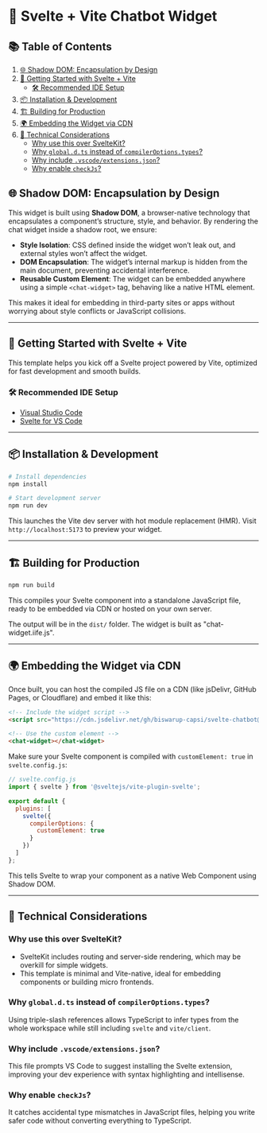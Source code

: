 
# 🧩 Svelte + Vite Chatbot Widget

## 📚 Table of Contents

1. [🌐 Shadow DOM: Encapsulation by Design](#-shadow-dom-encapsulation-by-design)
2. [🚀 Getting Started with Svelte + Vite](#-getting-started-with-svelte--vite)
   - [🛠 Recommended IDE Setup](#-recommended-ide-setup)
3. [📦 Installation & Development](#-installation--development)
4. [🏗 Building for Production](#-building-for-production)
5. [🌍 Embedding the Widget via CDN](#-embedding-the-widget-via-cdn)
6. [🧠 Technical Considerations](#-technical-considerations)
   - [Why use this over SvelteKit?](#why-use-this-over-sveltekit)
   - [Why `global.d.ts` instead of `compilerOptions.types`?](#why-globaldts-instead-of-compileroptionstypes)
   - [Why include `.vscode/extensions.json`?](#why-include-vscodeextensionsjson)
   - [Why enable `checkJs`?](#why-enable-checkjs)

## 🌐 Shadow DOM: Encapsulation by Design

This widget is built using **Shadow DOM**, a browser-native technology that encapsulates a component’s structure, style, and behavior. By rendering the chat widget inside a shadow root, we ensure:

- **Style Isolation**: CSS defined inside the widget won’t leak out, and external styles won’t affect the widget.
- **DOM Encapsulation**: The widget’s internal markup is hidden from the main document, preventing accidental interference.
- **Reusable Custom Element**: The widget can be embedded anywhere using a simple `<chat-widget>` tag, behaving like a native HTML element.

This makes it ideal for embedding in third-party sites or apps without worrying about style conflicts or JavaScript collisions.

---

## 🚀 Getting Started with Svelte + Vite

This template helps you kick off a Svelte project powered by Vite, optimized for fast development and smooth builds.

### 🛠 Recommended IDE Setup

- [Visual Studio Code](https://code.visualstudio.com/)
- [Svelte for VS Code](https://marketplace.visualstudio.com/items?itemName=svelte.svelte-vscode)

---

## 📦 Installation & Development

```bash
# Install dependencies
npm install

# Start development server
npm run dev
```

This launches the Vite dev server with hot module replacement (HMR). Visit `http://localhost:5173` to preview your widget.

---

## 🏗 Building for Production

```bash
npm run build
```

This compiles your Svelte component into a standalone JavaScript file, ready to be embedded via CDN or hosted on your own server.

The output will be in the `dist/` folder. The widget is built as "chat-widget.iife.js".

---

## 🌍 Embedding the Widget via CDN

Once built, you can host the compiled JS file on a CDN (like jsDelivr, GitHub Pages, or Cloudflare) and embed it like this:

```html
<!-- Include the widget script -->
<script src="https://cdn.jsdelivr.net/gh/biswarup-capsi/svelte-chatbot@master/dist/chat-widget.iife.js" defer></script>

<!-- Use the custom element -->
<chat-widget></chat-widget>
```

Make sure your Svelte component is compiled with `customElement: true` in `svelte.config.js`:

```js
// svelte.config.js
import { svelte } from '@sveltejs/vite-plugin-svelte';

export default {
  plugins: [
    svelte({
      compilerOptions: {
        customElement: true
      }
    })
  ]
};
```

This tells Svelte to wrap your component as a native Web Component using Shadow DOM.

---

## 🧠 Technical Considerations

### Why use this over SvelteKit?

- SvelteKit includes routing and server-side rendering, which may be overkill for simple widgets.
- This template is minimal and Vite-native, ideal for embedding components or building micro frontends.

### Why `global.d.ts` instead of `compilerOptions.types`?

Using triple-slash references allows TypeScript to infer types from the whole workspace while still including `svelte` and `vite/client`.

### Why include `.vscode/extensions.json`?

This file prompts VS Code to suggest installing the Svelte extension, improving your dev experience with syntax highlighting and intellisense.

### Why enable `checkJs`?

It catches accidental type mismatches in JavaScript files, helping you write safer code without converting everything to TypeScript.
